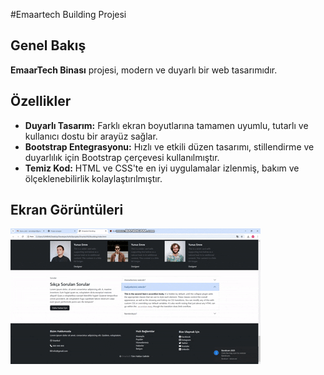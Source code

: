 #Emaartech Building Projesi

## Genel Bakış
**EmaarTech Binası** projesi, modern ve duyarlı bir web tasarımıdır.

## Özellikler
- **Duyarlı Tasarım:** Farklı ekran boyutlarına tamamen uyumlu, tutarlı ve kullanıcı dostu bir arayüz sağlar.
- **Bootstrap Entegrasyonu:** Hızlı ve etkili düzen tasarımı, stillendirme ve duyarlılık için Bootstrap çerçevesi kullanılmıştır.
- **Temiz Kod:** HTML ve CSS'te en iyi uygulamalar izlenmiş, bakım ve ölçeklenebilirlik kolaylaştırılmıştır.

## Ekran Görüntüleri

![onizleme](/images/onizleme.gif)

